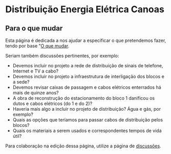# Distribuição Energia Elétrica Canoas

## Para o que mudar

Esta página é dedicada a nos ajudar a especificar o que pretendemos fazer, tendo por base "[O que mudar](1-o-que-mudar.md).

Seriam também discussões pertinentes, por exemplo:

- Devemos incluir no projeto a rede de distribuição de sinais de telefone, Internet e TV a cabo?
- Devemos incluir no projeto a infraestrutura de interligação dos blocos e a sede?
- Devemos revisar caixas de passagem e cabos elétricos enterrados há mais de quinze anos?
- A obra de reconstrução do estacionamento do bloco 1 danificou os dutos e cabos elétricos (do 1 e do 2)?
- Haveria mais algo a incluir no projeto de distribuição? Água e gás, por exemplo?
- Quais as opções que teríamos para passar cabos de distribuição pelos blocos?
- Quais os materiais a serem usados e correspondentes tempos de vida útil?

Para colaboração na edição dessa página, utilize a página de [discussões](https://github.com/recreiocanoas/radar/discussions).